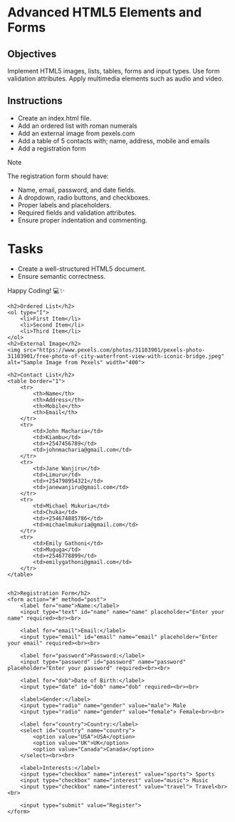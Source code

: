 # Advanced HTML5 Elements and Forms

## Objectives
Implement HTML5 images, lists, tables, forms and input types.
Use form validation attributes.
Apply multimedia elements such as audio and video.

## Instructions

- Create an index.html file.
- Add an ordered list with roman numerals
- Add an external image from pexels.com
- Add a table of 5 contacts with; name, address, mobile and emails
- Add a registration form

>[!NOTE]
>  The registration form should have:
>- Name, email, password, and date fields.
>- A dropdown, radio buttons, and checkboxes.
>- Proper labels and placeholders.
>- Required fields and validation attributes.
>- Ensure proper indentation and commenting.
 
# Tasks
- Create a well-structured HTML5 document.
- Ensure semantic correctness.

Happy Coding! 💻✨


<!DOCTYPE html>
<html>
<head>
    <title>Advanced HTML5 Elements</title>
</head>
<body>

    <h2>Ordered List</h2>
    <ol type="I">
        <li>First Item</li>
        <li>Second Item</li>
        <li>Third Item</li>
    </ol>
    <h2>External Image</h2>
    <img src="https://www.pexels.com/photos/31103901/pexels-photo-31103901/free-photo-of-city-waterfront-view-with-iconic-bridge.jpeg" alt="Sample Image from Pexels" width="400">

    <h2>Contact List</h2>
    <table border="1">
        <tr>
            <th>Name</th>
            <th>Address</th>
            <th>Mobile</th>
            <th>Email</th>
        </tr>
        <tr>
            <td>John Macharia</td>
            <td>Kiambu</td>
            <td>+2547456789</td>
            <td>johnmacharia@gmail.com</td>
        </tr>
        <tr>
            <td>Jane Wanjiru</td>
            <td>Limuru</td>
            <td>+254798954321</td>
            <td>janewanjiru@gmail.com</td>
        </tr>
        <tr>
            <td>Michael Mukuria</td>
            <td>Chuka</td>
            <td>+254674885786</td>
            <td>michaelmukuria@gmail.com</td>
        </tr>
        <tr>
            <td>Emily Gathoni</td>
            <td>Muguga</td>
            <td>+2546778899</td>
            <td>emilygathoni@gmail.com</td>
        </tr>
    </table>


    <h2>Registration Form</h2>
    <form action="#" method="post">
        <label for="name">Name:</label>
        <input type="text" id="name" name="name" placeholder="Enter your name" required><br><br>
        
        <label for="email">Email:</label>
        <input type="email" id="email" name="email" placeholder="Enter your email" required><br><br>
        
        <label for="password">Password:</label>
        <input type="password" id="password" name="password" placeholder="Enter your password" required><br><br>
        
        <label for="dob">Date of Birth:</label>
        <input type="date" id="dob" name="dob" required><br><br>
        
        <label>Gender:</label>
        <input type="radio" name="gender" value="male"> Male
        <input type="radio" name="gender" value="female"> Female<br><br>
        
        <label for="country">Country:</label>
        <select id="country" name="country">
            <option value="USA">USA</option>
            <option value="UK">UK</option>
            <option value="Canada">Canada</option>
        </select><br><br>
        
        <label>Interests:</label>
        <input type="checkbox" name="interest" value="sports"> Sports
        <input type="checkbox" name="interest" value="music"> Music
        <input type="checkbox" name="interest" value="travel"> Travel<br><br>
        
        <input type="submit" value="Register">
    </form>
</body>
</html>


